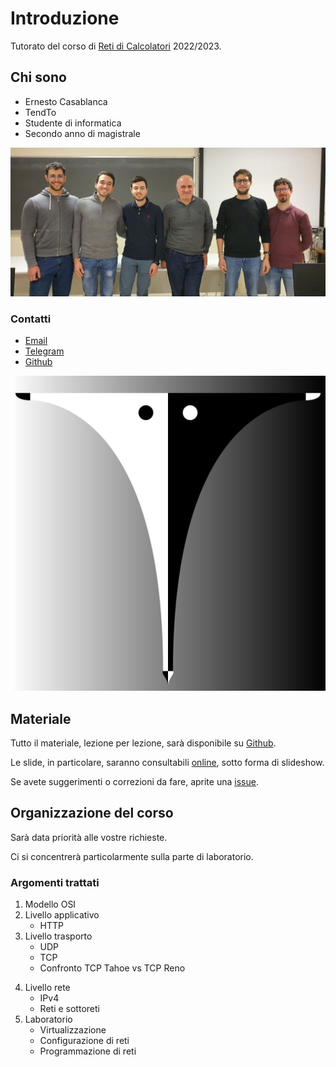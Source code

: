 # Introduzione

Tutorato del corso di [Reti di Calcolatori](http://web.dmi.unict.it/corsi/l-31/insegnamenti?seuid=EF0D54F4-9429-4853-A10C-355A2FD9C3A1) 2022/2023.

<!-- New section -->

## Chi sono

<div class="cols">

- Ernesto Casablanca
- TendTo
- Studente di informatica
- Secondo anno di magistrale

![Tend](./img/P2P.jpg)

</div>

<!-- New subsection -->

### Contatti

<div class="cols">

- [Email](mailto:casablancaernesto@gmail.com)
- [Telegram](https://t.me/TendTo)
- [Github](https://github.com/TendTo)

![Tend](./img/Tend.svg)

</div>

<!-- New section -->

## Materiale

Tutto il materiale, lezione per lezione, sarà disponibile su [Github](https://github.com/TendTo/Tutorato-Reti-di-Calcolatori).

Le slide, in particolare, saranno consultabili [online](https://tendto.github.io/Tutorato-Reti-di-Calcolatori), sotto forma di slideshow.

<!-- .element: class="fragment" data-fragment-index="1" -->

Se avete suggerimenti o correzioni da fare, aprite una [issue](https://github.com/TendTo/Tutorato-Reti-di-Calcolatori/issues).

<!-- .element: class="fragment" data-fragment-index="2" -->

<!-- New section -->

## Organizzazione del corso

Sarà data priorità alle vostre richieste.

Ci si concentrerà particolarmente sulla parte di laboratorio.

<!-- .element: class="fragment" data-fragment-index="1" -->

<!-- New subsection -->

### Argomenti trattati

<div class="cols">

1. Modello OSI
2. Livello applicativo
   - HTTP
3. Livello trasporto
   - UDP
   - TCP
   - Confronto TCP Tahoe vs TCP Reno

</p>

4. Livello rete
   - IPv4
   - Reti e sottoreti
5. Laboratorio
   - Virtualizzazione
   - Configurazione di reti
   - Programmazione di reti

</div>
